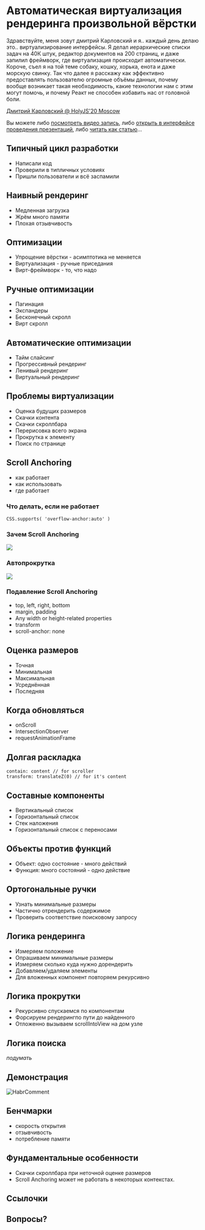 # Автоматическая виртуализация рендеринга произвольной вёрстки

Здравствуйте, меня зовут дмитрий Карловский и я.. каждый день делаю это.. виртуализирование интерфейсы. Я делал иерархические списки задач на 40К штук, редактор документов на 200 страниц, и даже запилил фреймворк, где виртуализация происходит автоматически. Короче, съел я на той теме собаку, кошку, хорька, енота и даже морскую свинку. Так что далее я расскажу как эффективно предоставлять пользователю огромные объёмы данных, почему вообще возникает такая необходимость, какие технологии нам с этим могут помочь, и почему Реакт не способен избавить нас от головной боли.

[Дмитрий Карловский @ HolyJS'20 Moscow](https://holyjs-moscow.ru/)

Вы можете либо [посмотреть видео запись](), либо [открыть в интерфейсе проведения презентаций](https://nin-jin.github.io/slides/virt/), либо [читать как статью](https://github.com/nin-jin/slides/blob/master/virt/readme.md)...

## Типичный цикл разработки

- Написали код
- Проверили в типличных условиях
- Пришли пользователи и всё заспамили

## Наивный рендеринг

- Медленная загрузка
- Жрём много памяти
- Плохая отзывчивость

## Оптимизации

- Упрощение вёрстки - асимптотика не меняется
- Виртуализация - ручные приседания
- Вирт-фреймворк - то, что надо

## Ручные оптимизации

- Пагинация
- Экспандеры
- Бесконечный скролл
- Вирт скролл

## Автоматические оптимизации

- Тайм слайсинг
- Прогрессивный рендеринг
- Ленивый рендеринг
- Виртуальный рендеринг

## Проблемы виртуализации

- Оценка будущих размеров
- Скачки контента
- Скачки скроллбара
- Перерисовка всего экрана
- Прокрутка к элементу
- Поиск по странице

## Scroll Anchoring

- как работает
- как использовать
- где работает

### Что делать, если не работает

```
CSS.supports( 'overflow-anchor:auto' )
```

### Зачем Scroll Anchoring

![](https://codepen.io/chriscoyier/embed/oWgENp?theme-id=dark&default-tab=result)

### Автопрокрутка

![](//jsfiddle.net/eqrion/Lte142dv/14/embedded/result/dark/)

### Подавление Scroll Anchoring

- top, left, right, bottom
- margin, padding
- Any width or height-related properties
- transform
- scroll-anchor: none

## Оценка размеров

- Точная
- Минимальная
- Максимальная
- Усреднённая
- Последняя

## Когда обновляться

- onScroll
- IntersectionObserver
- requestAnimationFrame

## Долгая раскладка

```
contain: content // for scroller
transform: translateZ(0) // for it's content
```

## Составные компоненты

- Вертикальный список
- Горизонтальный список
- Стек наложения
- Горизонтальный список с переносами

## Объекты против функций

- Объект: одно состояние - много действий
- Функция: много состояний - одно действие

## Ортогональные ручки

- Узнать минимальные размеры
- Частично отрендерить содержимое
- Проверить соответствие поисковому запросу

## Логика рендеринга

- Измеряем положение
- Опрашиваем минимальные размеры
- Измеряем сколько куда нужно дорендерить
- Добавляем/удаляем элементы
- Для вложенных компонент повторяем рекурсивно

## Логика прокрутки

- Рекурсивно спускаемся по компонентам
- Форсируем рендерингпо пути до найденного
- Отложенно вызываем scrollIntoView на дом узле

## Логика поиска

*подумать*

## Демонстрация

![HabrComment](https://nin-jin.github.io/habrcomment/#article=423889)

## Бенчмарки

- скорость открытия
- отзывчивость
- потребление памяти

## Фундаментальные особенности

- Скачки скроллбара при неточной оценке размеров
- Scroll Anchoring может не работать в некоторых контекстах.

## Ссылочки

## Вопросы?
